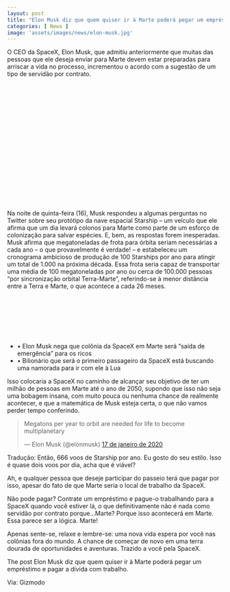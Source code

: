 ```yaml
---
layout: post
title: "Elon Musk diz que quem quiser ir à Marte poderá pegar um empréstimo e pagar a dívida com trabalho"
categories: [ News ]
image: 'assets/images/news/elon-musk.jpg'
---
```


O CEO da SpaceX, Elon Musk, que admitiu anteriormente que muitas das pessoas que ele deseja enviar para Marte devem estar preparadas para arriscar a vida no processo, incrementou o acordo com a sugestão de um tipo de servidão por contrato.

<!-- QUADRADO -->
<script async src="//pagead2.googlesyndication.com/pagead/js/adsbygoogle.js"></script>
<ins class="adsbygoogle"
style="display:inline-block;width:336px;height:280px"
data-ad-client="ca-pub-2838251107855362"
data-ad-slot="5351066970"></ins>
<script>
(adsbygoogle = window.adsbygoogle || []).push({});
</script>

Na noite de quinta-feira (16), Musk respondeu a algumas perguntas no Twitter sobre seu protótipo da nave espacial Starship – um veículo que ele afirma que um dia levará colonos para Marte como parte de um esforço de colonização para salvar espécies. E, bem, as respostas forem inesperadas. Musk afirma que megatoneladas de frota para órbita seriam necessárias a cada ano – o que provavelmente é verdade! – e estabeleceu um cronograma ambicioso de produção de 100 Starships por ano para atingir um total de 1.000 na próxima década. Essa frota seria capaz de transportar uma média de 100 megatoneladas por ano ou cerca de 100.000 pessoas “por sincronização orbital Terra-Marte”, referindo-se à menor distância entre a Terra e Marte, o que acontece a cada 26 meses.

<!-- MINI ANÚNCIO -->
<script async src="//pagead2.googlesyndication.com/pagead/js/adsbygoogle.js"></script>
<!-- Games Root -->
<ins class="adsbygoogle"
style="display:inline-block;width:730px;height:95px"
data-ad-client="ca-pub-2838251107855362"
data-ad-slot="5351066970"></ins>
<script>
(adsbygoogle = window.adsbygoogle || []).push({});
</script>

- • Elon Musk nega que colônia da SpaceX em Marte será “saída de emergência” para os ricos
- • Bilionário que será o primeiro passageiro da SpaceX está buscando uma namorada para ir com ele à Lua

Isso colocaria a SpaceX no caminho de alcançar seu objetivo de ter um milhão de pessoas em Marte até o ano de 2050, supondo que isso não seja uma bobagem insana, com muito pouca ou nenhuma chance de realmente acontecer, e que a matemática de Musk esteja certa, o que não vamos perder tempo conferindo.

<!-- RETANGULO LARGO 2 -->
<script async src="//pagead2.googlesyndication.com/pagead/js/adsbygoogle.js"></script>
<ins class="adsbygoogle"
style="display:block; text-align:center;"
data-ad-layout="in-article"
data-ad-format="fluid"
data-ad-client="ca-pub-2838251107855362"
data-ad-slot="8549252987"></ins>
<script>
(adsbygoogle = window.adsbygoogle || []).push({});
</script>

<blockquote class="twitter-tweet" data-lang="pt"><p lang="en" dir="ltr">Megatons per year to orbit are needed for life to become multiplanetary</p>&mdash; Elon Musk (@elonmusk) <a href="https://twitter.com/elonmusk/status/1217986505513172992?ref_src=twsrc%5Etfw">17 de janeiro de 2020</a></blockquote>
<script async src="https://platform.twitter.com/widgets.js" charset="utf-8"></script>

Tradução: Então, 666 voos de Starship por ano. Eu gosto do seu estilo. Isso é quase dois voos por dia, acha que é viável?

Ah, e qualquer pessoa que deseje participar do passeio terá que pagar por isso, apesar do fato de que Marte seria o local de trabalho da SpaceX.

Não pode pagar? Contrate um empréstimo e pague-o trabalhando para a SpaceX quando você estiver lá, o que definitivamente não é nada como servidão por contrato porque…Marte? Porque isso acontecerá em Marte. Essa parece ser a lógica. Marte!

<!-- RETANGULO LARGO -->
<script async src="https://pagead2.googlesyndication.com/pagead/js/adsbygoogle.js"></script>
<!-- Informat -->
<ins class="adsbygoogle"
style="display:block"
data-ad-client="ca-pub-2838251107855362"
data-ad-slot="2327980059"
data-ad-format="auto"
data-full-width-responsive="true"></ins>
<script>
(adsbygoogle = window.adsbygoogle || []).push({});
</script>

Apenas sente-se, relaxe e lembre-se: uma nova vida espera por você nas colônias fora do mundo. A chance de começar de novo em uma terra dourada de oportunidades e aventuras. Trazido a você pela SpaceX.

The post Elon Musk diz que quem quiser ir à Marte poderá pegar um empréstimo e pagar a dívida com trabalho.

Via: Gizmodo
